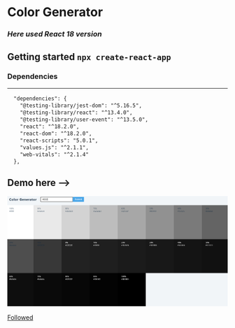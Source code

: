# Color Generator

### _Here used React **18 version**_

## Getting started `npx create-react-app`

### Dependencies

---

```
  "dependencies": {
    "@testing-library/jest-dom": "^5.16.5",
    "@testing-library/react": "^13.4.0",
    "@testing-library/user-event": "^13.5.0",
    "react": "^18.2.0",
    "react-dom": "^18.2.0",
    "react-scripts": "5.0.1",
    "values.js": "^2.1.1",
    "web-vitals": "^2.1.4"
  },
```

## Demo here -->

![demo](Demo.png 'demo')

[Followed](https:://udemy.com)
